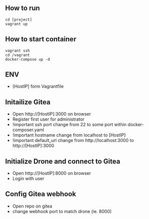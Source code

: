 ## How to run
```
cd [project]
vagrant up
```

## How to start container
```
vagrant ssh
cd /vagrant
docker-compose up -d
```

## ENV
- [HostIP] form Vagrantfile

## Initailize Gitea
- Open http://[HostIP]:3000 on browser
- Register first user for administrator
- !important ssh port change from 22 to some port within docker-composer.yaml
- !important hostname change from localhost to [HostIP]
- !important default_url change from http://localhost:3000 to http://[HostIP]:3000

## Initialize Drone and connect to Gitea
- Open http://[HostIP]:8000 on browser
- Login with user

## Config Gitea webhook
- Open repo on gitea
- change webhook port to match drone (ie. 8000)
